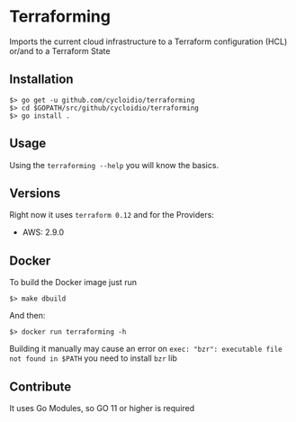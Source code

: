 # Terraforming

Imports the current cloud infrastructure to a Terraform configuration (HCL) or/and to a Terraform State

## Installation

```
$> go get -u github.com/cycloidio/terraforming
$> cd $GOPATH/src/github/cycloidio/terraforming
$> go install .
```

## Usage

Using the `terraforming --help` you will know the basics.

## Versions

Right now it uses `terraform 0.12` and for the Providers:

* AWS: 2.9.0

## Docker

To build the Docker image just run

```
$> make dbuild
```

And then:

```
$> docker run terraforming -h
```

Building it manually may cause an error on `exec: "bzr": executable file not found in $PATH` you need to install `bzr` lib

## Contribute

It uses Go Modules, so GO 11 or higher is required

